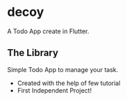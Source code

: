 # decoy

A Todo App create in Flutter.

## The Library

Simple Todo App to manage your task.

- Created with the help of few tutorial
- First Independent Project!
